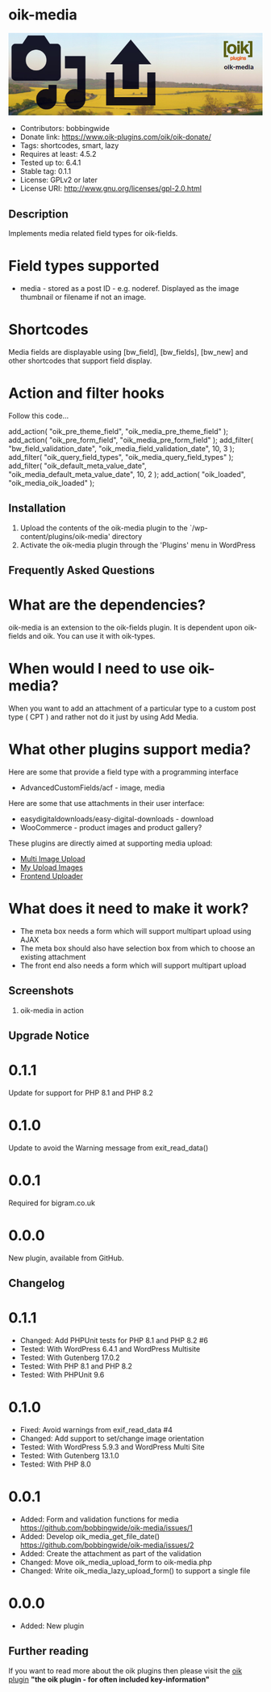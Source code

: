 # oik-media 
![banner](assets/oik-media-banner-772x250.jpg)
* Contributors: bobbingwide
* Donate link: https://www.oik-plugins.com/oik/oik-donate/
* Tags: shortcodes, smart, lazy
* Requires at least: 4.5.2
* Tested up to: 6.4.1
* Stable tag: 0.1.1
* License: GPLv2 or later
* License URI: http://www.gnu.org/licenses/gpl-2.0.html

## Description 

Implements media related field types for oik-fields.


# Field types supported 
* media     - stored as a post ID - e.g. noderef. Displayed as the image thumbnail or filename if not an image.


# Shortcodes 

Media fields are displayable using [bw_field], [bw_fields], [bw_new] and other shortcodes that support field display.

# Action and filter hooks 

Follow this code...


  add_action( "oik_pre_theme_field", "oik_media_pre_theme_field" );
  add_action( "oik_pre_form_field", "oik_media_pre_form_field" );
  add_filter( "bw_field_validation_date", "oik_media_field_validation_date", 10, 3 );
  add_filter( "oik_query_field_types", "oik_media_query_field_types" );
  add_filter( "oik_default_meta_value_date", "oik_media_default_meta_value_date", 10, 2 );
  add_action( "oik_loaded", "oik_media_oik_loaded" );


## Installation 
1. Upload the contents of the oik-media plugin to the `/wp-content/plugins/oik-media' directory
1. Activate the oik-media plugin through the 'Plugins' menu in WordPress

## Frequently Asked Questions 

# What are the dependencies? 
oik-media is an extension to the oik-fields plugin.
It is dependent upon oik-fields and oik.
You can use it with oik-types.

# When would I need to use oik-media? 
When you want to add an attachment of a particular type to a custom post type ( CPT )
and rather not do it just by using Add Media.

# What other plugins support media? 

Here are some that provide a field type with a programming interface

- AdvancedCustomFields/acf - image, media

Here are some that use attachments in their user interface:

- easydigitaldownloads/easy-digital-downloads - download
- WooCommerce - product images and product gallery?


These plugins are directly aimed at supporting media upload:

- [Multi Image Upload](https://wordpress.org/plugins/multi-image-upload/)
- [My Upload Images](https://wordpress.org/plugins/my-upload-images/)
- [Frontend Uploader](https://wordpress.org/plugins/frontend-uploader/)


# What does it need to make it work? 

- The meta box needs a form which will support multipart upload using AJAX
- The meta box should also have selection box from which to choose an existing attachment
- The front end also needs a form which will support multipart upload


## Screenshots 
1. oik-media in action

## Upgrade Notice 
# 0.1.1 
Update for support for PHP 8.1 and PHP 8.2

# 0.1.0 
Update to avoid the Warning message from exit_read_data()

# 0.0.1 
Required for bigram.co.uk

# 0.0.0 
New plugin, available from GitHub.

## Changelog 
# 0.1.1 
* Changed: Add PHPUnit tests for PHP 8.1 and PHP 8.2 #6
* Tested: With WordPress 6.4.1 and WordPress Multisite
* Tested: With Gutenberg 17.0.2
* Tested: With PHP 8.1 and PHP 8.2
* Tested: With PHPUnit 9.6

# 0.1.0 
* Fixed: Avoid warnings from exif_read_data #4
* Changed: Add support to set/change image orientation
* Tested: With WordPress 5.9.3 and WordPress Multi Site
* Tested: With Gutenberg 13.1.0
* Tested: With PHP 8.0

# 0.0.1 
* Added: Form and validation functions for media https://github.com/bobbingwide/oik-media/issues/1
* Added: Develop oik_media_get_file_date() https://github.com/bobbingwide/oik-media/issues/2
* Added: Create the attachment as part of the validation
* Changed: Move oik_media_upload_form to oik-media.php
* Changed: Write oik_media_lazy_upload_form() to support a single file

# 0.0.0 
* Added: New plugin

## Further reading 
If you want to read more about the oik plugins then please visit the
[oik plugin](https://www.oik-plugins.com/oik)
**"the oik plugin - for often included key-information"**

